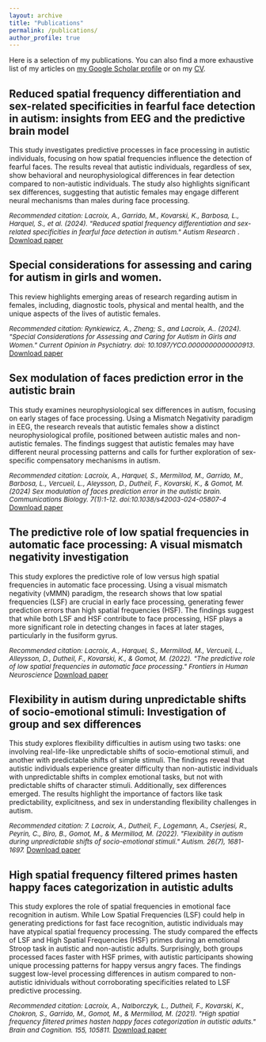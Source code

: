 ```yaml
---
layout: archive
title: "Publications"
permalink: /publications/
author_profile: true
---
```


Here is a selection of my publications. You can also find a more exhaustive list of my articles on <a href="{{site.author.googlescholar}}">my Google Scholar profile</a> or on my <a href="/CV/">CV</a>.  

## Reduced spatial frequency differentiation and sex-related specificities in fearful face detection in autism: insights from EEG and the predictive brain model

This study investigates predictive processes in face processing in autistic individuals, focusing on how spatial frequencies influence the detection of fearful faces. 
The results reveal that autistic individuals, regardless of sex, show behavioral and neurophysiological differences in fear detection compared to non-autistic individuals. 
The study also highlights significant sex differences, suggesting that autistic females may engage different neural mechanisms than males during face processing.  

<span style="font-size:10pt; font-style:italic;">Recommended citation: Lacroix, A., Garrido, M., Kovarski, K., Barbosa, L., Harquel, S., et al. (2024). "Reduced spatial frequency differentiation and sex-related specificities in fearful face detection in autism." Autism Research </span>. 
[Download paper](https://onlinelibrary.wiley.com/doi/full/10.1002/aur.3209)


## Special considerations for assessing and caring for autism in girls and women.

This review highlights emerging areas of research regarding autism in females, including, diagnostic tools, physical and mental health, and the unique aspects of the lives of autistic females.

<span style="font-size:10pt; font-style:italic;">Recommended citation: Rynkiewicz, A., Zheng; S., and Lacroix, A.. (2024). "Special Considerations for Assessing and Caring for Autism in Girls and Women." Current Opinion in Psychiatry. doi: 10.1097/YCO.0000000000000913</span>. 
[Download paper](https://journals.lww.com/co-psychiatry/abstract/9900/special_considerations_for_assessing_and_caring.96.aspx)



## Sex modulation of faces prediction error in the autistic brain

This study examines neurophysiological sex differences in autism, focusing on early stages of face processing. 
Using a Mismatch Negativity paradigm in EEG, the research reveals that autistic females show a distinct neurophysiological profile, positioned between autistic males and non-autistic females. 
The findings suggest that autistic females may have different neural processing patterns and calls for further exploration of sex-specific compensatory mechanisms in autism.  

<span style="font-size:10pt; font-style:italic;">Recommended citation: Lacroix, A., Harquel, S., Mermillod, M., Garrido, M., Barbosa, L., Vercueil, L., Aleysson, D., Dutheil, F., Kovarski, K., & Gomot, M. (2024) Sex modulation of faces prediction error in the autistic brain. Communications Biology. 7(1):1-12. doi:10.1038/s42003-024-05807-4</span>
[Download paper](https://www.nature.com/articles/s42003-024-05807-4)



## The predictive role of low spatial frequencies in automatic face processing: A visual mismatch negativity investigation

This study explores the predictive role of low versus high spatial frequencies in automatic face processing. 
Using a visual mismatch negativity (vMMN) paradigm, the research shows that low spatial frequencies (LSF) are crucial in early face processing, generating fewer prediction errors than high spatial frequencies (HSF). 
The findings suggest that while both LSF and HSF contribute to face processing, HSF plays a more significant role in detecting changes in faces at later stages, particularly in the fusiform gyrus.  

<span style="font-size:10pt; font-style:italic;">Recommended citation: Lacroix, A., Harquel, S., Mermillod, M., Vercueil, L., Alleysson, D., Dutheil, F., Kovarski, K., & Gomot, M.  (2022). "The predictive role of low spatial frequencies in automatic face processing." <i>Frontiers in Human Neuroscience</i></span>
[Download paper](https://www.frontiersin.org/article/10.3389/fnhum.2022.838454)


## Flexibility in autism during unpredictable shifts of socio-emotional stimuli: Investigation of group and sex differences

This study explores flexibility difficulties in autism using two tasks: one involving real-life-like unpredictable shifts of socio-emotional stimuli, and another with predictable shifts of simple stimuli. 
The findings reveal that autistic individuals experience greater difficulty than non-autistic individuals with unpredictable shifts in complex emotional tasks, but not with predictable shifts of character stimuli. 
Additionally, sex differences emerged. 
The results highlight the importance of factors like task predictability, explicitness, and sex in understanding flexibility challenges in autism.  


<span style="font-size:10pt; font-style:italic;">Recommended citation: 7.	Lacroix, A., Dutheil, F., Logemann, A., Cserjesi, R., Peyrin, C., Biro, B., Gomot, M., & Mermillod, M. (2022). "Flexibility in autism during unpredictable shifts of socio-emotional stimuli." <i>Autism</i>. 26(7), 1681-1697.</span>
[Download paper](https://hal.science/hal-03563100)


## High spatial frequency filtered primes hasten happy faces categorization in autistic adults

This study explores the role of spatial frequencies in emotional face recognition in autism. 
While Low Spatial Frequencies (LSF) could help in generating predictions for fast face recognition, autistic individuals may have atypical spatial frequency processing. 
The study compared the effects of LSF and High Spatial Frequencies (HSF) primes during an emotional Stroop task in autistic and non-autistic adults. 
Surprisingly, both groups processed faces faster with HSF primes, with autistic participants showing unique processing patterns for happy versus angry faces. 
The findings suggest low-level processing differences in autism compared to non-autistic idnividuals without corroborating specificities related to LSF predictive processing.  

<span style="font-size:10pt; font-style:italic;">Recommended citation: Lacroix, A., Nalborczyk, L., Dutheil, F., Kovarski, K., Chokron, S., Garrido, M., Gomot, M., & Mermillod, M. (2021). "High spatial frequency filtered primes hasten happy faces categorization in autistic adults." <i>Brain and Cognition</i>. 155, 105811.</span>
[Download paper](https://hal.science/hal-03821408/document)



